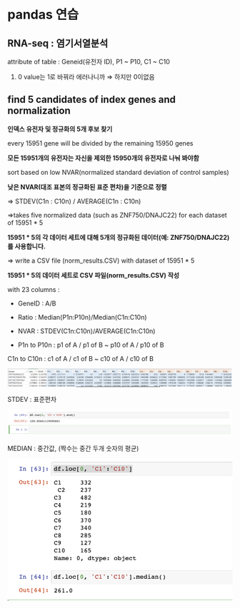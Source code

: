 # pandas 연습

## RNA-seq : 염기서열분석

attribute of table : Geneid(유전자 ID), P1 ~ P10, C1 ~ C10

1. 0 value는 1로 바꿔라 에러나니까 ⇒ 하지만 0이없음

## find 5 candidates of index genes and normalization

**인덱스 유전자 및 정규화의 5개 후보 찾기**

every 15951 gene will be divided by the remaining 15950 genes

**모든 15951개의 유전자는 자신을 제외한 15950개의 유전자로 나눠 봐야함**

sort based on low NVAR(normalized standard deviation of control samples)

**낮은 NVAR(대조 표본의 정규화된 표준 편차)을 기준으로 정렬**

⇒ STDEV(C1n : C10n) / AVERAGE(C1n : C10n)

⇒takes five normalized data (such as ZNF750/DNAJC22) for each dataset of 15951 * 5

**15951 * 5의 각 데이터 세트에 대해 5개의 정규화된 데이터(예: ZNF750/DNAJC22)를 사용합니다.**

⇒ write a CSV file (norm_results.CSV) with dataset of 15951 * 5

**15951 * 5의 데이터 세트로 CSV 파일(norm_results.CSV) 작성**

with 23 columns : 

- GeneID : A/B

- Ratio : Median(P1n:P10n)/Median(C1n:C10n)

- NVAR : STDEV(C1n:C10n)/AVERAGE(C1n:C10n)

- P1n to P10n : p1 of A / p1 of B ~ p10 of A / p10 of B

C1n to C10n :  c1 of A / c1 of B ~ c10 of A / c10 of B

![1.png](1.png)

STDEV : 표준편차

![2.png](2.png)

MEDIAN : 중간값, (짝수는 중간 두개 숫자의 평균)

![3.png](3.png)
